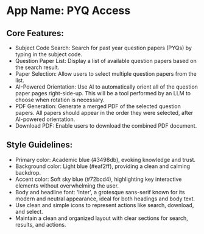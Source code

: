 # **App Name**: PYQ Access

## Core Features:

- Subject Code Search: Search for past year question papers (PYQs) by typing in the subject code.
- Question Paper List: Display a list of available question papers based on the search result.
- Paper Selection: Allow users to select multiple question papers from the list.
- AI-Powered Orientation: Use AI to automatically orient all of the question paper pages right-side-up. This will be a tool performed by an LLM to choose when rotation is necessary.
- PDF Generation: Generate a merged PDF of the selected question papers. All papers should appear in the order they were selected, after AI-powered orientation.
- Download PDF: Enable users to download the combined PDF document.

## Style Guidelines:

- Primary color: Academic blue (#3498db), evoking knowledge and trust.
- Background color: Light blue (#eaf2ff), providing a clean and calming backdrop.
- Accent color: Soft sky blue (#72bcd4), highlighting key interactive elements without overwhelming the user.
- Body and headline font: 'Inter', a grotesque sans-serif known for its modern and neutral appearance, ideal for both headings and body text.
- Use clean and simple icons to represent actions like search, download, and select.
- Maintain a clean and organized layout with clear sections for search, results, and actions.